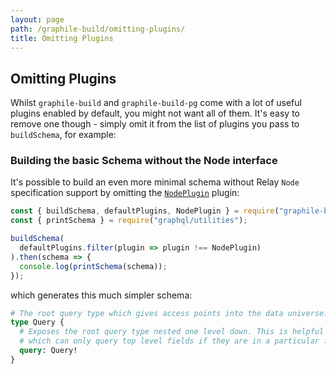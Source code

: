 ```yaml
---
layout: page
path: /graphile-build/omitting-plugins/
title: Omitting Plugins
---
```


## Omitting Plugins

Whilst `graphile-build` and `graphile-build-pg` come with a lot of useful
plugins enabled by default, you might not want all of them. It's easy to
remove one though - simply omit it from the list of plugins you pass to
`buildSchema`, for example:

### Building the basic Schema without the Node interface

It's possible to build an even more minimal schema without Relay `Node`
specification support by omitting the
[`NodePlugin`](/graphile-build/default-plugins/#NodePlugin) plugin:

<!-- source: examples/emptier-schema.js -->
```js
const { buildSchema, defaultPlugins, NodePlugin } = require("graphile-build");
const { printSchema } = require("graphql/utilities");

buildSchema(
  defaultPlugins.filter(plugin => plugin !== NodePlugin)
).then(schema => {
  console.log(printSchema(schema));
});
```

which generates this much simpler schema:

```graphql
# The root query type which gives access points into the data universe.
type Query {
  # Exposes the root query type nested one level down. This is helpful for Relay 1
  # which can only query top level fields if they are in a particular form.
  query: Query!
}
```
